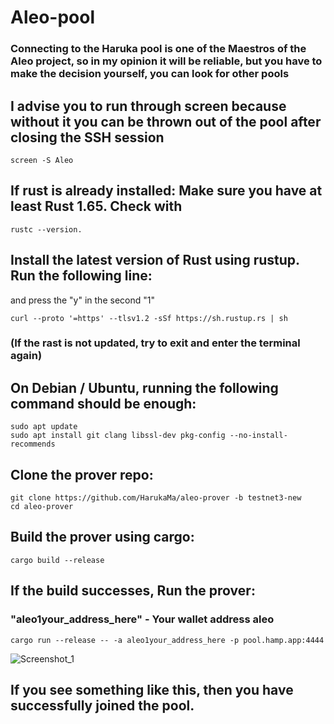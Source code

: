 # Aleo-pool
### Connecting to the Haruka pool is one of the Maestros of the Aleo project, so in my opinion it will be reliable, but you have to make the decision yourself, you can look for other pools 
## I advise you to run through screen because without it you can be thrown out of the pool after closing the SSH session 
```
screen -S Aleo 
```
## If rust is already installed: Make sure you have at least Rust 1.65. Check with 
```
rustc --version.
```
## Install the latest version of Rust using rustup. Run the following line:
and press the "y" in the second "1"
```
curl --proto '=https' --tlsv1.2 -sSf https://sh.rustup.rs | sh
```
### (If the rast is not updated, try to exit and enter the terminal again) 
## On Debian / Ubuntu, running the following command should be enough:
```
sudo apt update
sudo apt install git clang libssl-dev pkg-config --no-install-recommends
```
## Clone the prover repo:
```
git clone https://github.com/HarukaMa/aleo-prover -b testnet3-new
cd aleo-prover
```
## Build the prover using cargo:
```
cargo build --release
```
## If the build successes, Run the prover:
### "aleo1your_address_here" - Your wallet address aleo 
```
cargo run --release -- -a aleo1your_address_here -p pool.hamp.app:4444
```

![Screenshot_1](https://user-images.githubusercontent.com/110123270/206908893-3788e965-c3c5-40c5-9f60-eb823a3f1639.png)
## If you see something like this, then you have successfully joined the pool. 

